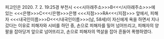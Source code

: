피고인은 2020. 7. 2. 19:25경 부천시 <<<시아래주소>>>B<<</시아래주소>>>에 있는 <<<은행>>>C<<</은행>>>은행 <<<지점>>>RA<<</지점>>> 앞에서, 피해자 <<<내국인이름>>>D<<</내국인이름>>>(남, 58세)이 자신에게 욕을 하면서 지나갔다는 이유로 피해자와 시비를 하던 중, 손으로 피해자를 밀어 넘어뜨리고, 피해자의 양팔을 잡아당겨 앞으로 넘어뜨리고, 손으로 피해자의 멱살을 잡아 흔들어 폭행하였다.
